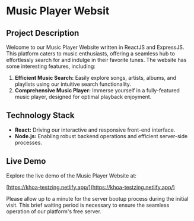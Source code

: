 # Music Player Websit

## Project Description

Welcome to our Music Player Website written in ReactJS and ExpressJS. This platform caters to music enthusiasts, offering a seamless hub to effortlessly search for and indulge in their favorite tunes. The website has some interesting features, including:

1. **Efficient Music Search:** Easily explore songs, artists, albums, and playlists using our intuitive search functionality.
2. **Comprehensive Music Player:** Immerse yourself in a fully-featured music player, designed for optimal playback enjoyment.

## Technology Stack

- **React:** Driving our interactive and responsive front-end interface.
- **Node.js:** Enabling robust backend operations and efficient server-side processes.

## Live Demo

Explore the live demo of the Music Player Website at:

[https://khoa-testzing.netlify.app/](https://khoa-testzing.netlify.app/)

Please allow up to a minute for the server bootup process during the initial visit. This brief waiting period is necessary to ensure the seamless operation of our platform's free server.

